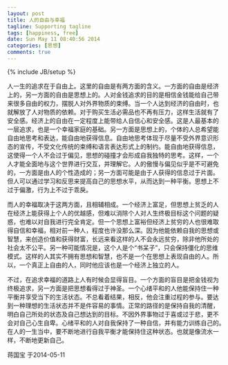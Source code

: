 ```yaml
---
layout: post
title: 人的自由与幸福
tagline: Supporting tagline
tags: [happiness, free]
date: Sun May 11 08:40:56 2014
categories: [思想]
comments: true
---
```

{% include JB/setup %}

人一生的追求在于自由上。这里的自由是有两方面的含义。一方面的自由是经济
上的，另一方面的自由是思想上的。人对金钱追求的目的是相信金钱能给自己带
来很多自由的权力，摆脱人对外界物质的束缚。当一个人达到经济的自由时，也
就解放了人对物质的依赖。对于购买生活必需品也不再有压力，这样生活就有了
安全感。经济上的自由在一定程度上能带给人自信心和安全感。这是人最基本的
一层追求，也是一个幸福家庭的基础。另一方面是思想上的，个体的人总希望能
自由地思考和表达，能自由地获得信息。自由地思考体现于尽量不受外界意识形
态的宣传，不受文化传统的束缚和语言表达形式上的制约。能自由地获得信息，
这使得一个人不会过于偏见，思想的碰撞才会形成自我独特的思考。这样，一个
人才能全面地与这个世界进行交互，并理解它。人的傲慢与偏见似乎是不可避免
的，一方面是由人的个性造成的；另一方面可能是由于人获得的信息过于片面。
但人可以通过学习和反思来提高自己的思想水平，从而达到一种平衡。思想上不
过于偏激，行为上不过于乖戾。   

 
而人的幸福取决于这两方面，且相辅相成。一个经济上富足，但思想上贫乏的人
在经济上能获得上个人的优越感，但难以消除个人对人生终极目标这个问题的疑
惑，也难以对自我进行完全肯定。但一个思想上富裕但经济上贫穷的人也很难取
得自信和幸福，相对前一种人，程度也许没那么深。因为他能依赖自我的思想或
智慧，来创造价值和获得财富，长远来看这样的人不会永远贫穷，除非他所处的
社会太不公平。另一种可能情况是，这个人是个“书呆子”，只会保持僵化的思维
模式。这样的人其实不拥有思想和智慧，也不是一个在思想上表现自由的人。所
以，一个真正上自由的人，同时他应该也是一个经济上独立的人。   

 
不过，在追求幸福的道路上人有时候会显得盲目。一个方面的盲目是把金钱视为
终极追求，另一方面是把思想看得过于神圣。一个心绪平和的人他能保持住一种
平衡并享受当下的生活状态。不总看着结果，相反，他会注重过程的参与。要达
到一种理想的生活状态并不是件容易的事情。正常的路径的是保持自我的清醒，
明白自己所处的状态及自己想达到的目标。不因外界事物过于喜或过于悲，更不
会对自己心生自卑。心绪平和的人对自我保持了一种自信，并有能力训练自己的。
在人的一生当中，要不断地进行自我平衡才能保持住这种状态。也就是像流水一
样，不断地更新自己。   

 
蒋国宝 于2014-05-11

